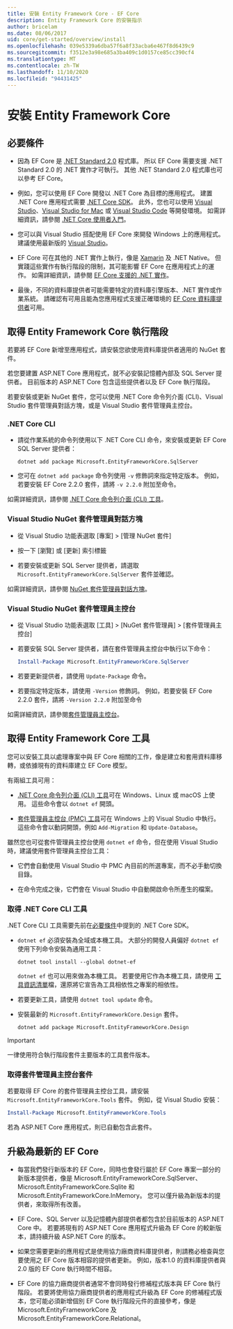 ```yaml
---
title: 安裝 Entity Framework Core - EF Core
description: Entity Framework Core 的安裝指示
author: bricelam
ms.date: 08/06/2017
uid: core/get-started/overview/install
ms.openlocfilehash: 039e5339a6dba57f6a8f33acba6e467f8d6439c9
ms.sourcegitcommit: f3512e3a98e685a3ba409c1d0157ce85cc390cf4
ms.translationtype: MT
ms.contentlocale: zh-TW
ms.lasthandoff: 11/10/2020
ms.locfileid: "94431425"
---
```

# <a name="installing-entity-framework-core"></a>安裝 Entity Framework Core

## <a name="prerequisites"></a>必要條件

* 因為 EF Core 是 [.NET Standard 2.0](/dotnet/standard/net-standard) 程式庫。 所以 EF Core 需要支援 .NET Standard 2.0 的 .NET 實作才可執行。 其他 .NET Standard 2.0 程式庫也可以參考 EF Core。

* 例如，您可以使用 EF Core 開發以 .NET Core 為目標的應用程式。 建置 .NET Core 應用程式需要 [.NET Core SDK](https://dotnet.microsoft.com/download)。 此外，您也可以使用 [Visual Studio](https://visualstudio.microsoft.com/vs)、[Visual Studio for Mac](https://visualstudio.microsoft.com/vs/mac) 或 [Visual Studio Code](https://code.visualstudio.com) 等開發環境。 如需詳細資訊，請參閱 [.NET Core 使用者入門](/dotnet/core/get-started)。

* 您可以與 Visual Studio 搭配使用 EF Core 來開發 Windows 上的應用程式。 建議使用最新版的 [Visual Studio](https://visualstudio.microsoft.com/vs)。

* EF Core 可在其他的 .NET 實作上執行，像是 [Xamarin](https://dotnet.microsoft.com/apps/xamarin) 及 .NET Native。 但實踐這些實作有執行階段的限制，其可能影響 EF Core 在應用程式上的運作。 如需詳細資訊，請參閱 [EF Core 支援的 .NET 實作](xref:core/miscellaneous/platforms)。

* 最後，不同的資料庫提供者可能需要特定的資料庫引擎版本、.NET 實作或作業系統。 請確認有可用且能為您應用程式支援正確環境的 [EF Core 資料庫提供者](xref:core/providers/index)可用。

## <a name="get-the-entity-framework-core-runtime"></a>取得 Entity Framework Core 執行階段

若要將 EF Core 新增至應用程式，請安裝您欲使用資料庫提供者適用的 NuGet 套件。

若您要建置 ASP.NET Core 應用程式，就不必安裝記憶體內部及 SQL Server 提供者。 目前版本的 ASP.NET Core 包含這些提供者以及 EF Core 執行階段。

若要安裝或更新 NuGet 套件，您可以使用 .NET Core 命令列介面 (CLI)、Visual Studio 套件管理員對話方塊，或是 Visual Studio 套件管理員主控台。

### <a name="net-core-cli"></a>.NET Core CLI

* 請從作業系統的命令列使用以下 .NET Core CLI 命令，來安裝或更新 EF Core SQL Server 提供者：

  ```dotnetcli
  dotnet add package Microsoft.EntityFrameworkCore.SqlServer
  ```

* 您可在 `dotnet add package` 命令列使用 `-v` 修飾詞來指定特定版本。 例如，若要安裝 EF Core 2.2.0 套件，請將 `-v 2.2.0` 附加至命令。

如需詳細資訊，請參閱 [.NET Core 命令列介面 (CLI) 工具](/dotnet/core/tools/)。

### <a name="visual-studio-nuget-package-manager-dialog"></a>Visual Studio NuGet 套件管理員對話方塊

* 從 Visual Studio 功能表選取 [專案] > [管理 NuGet 套件]

* 按一下 [瀏覽] 或 [更新] 索引標籤

* 若要安裝或更新 SQL Server 提供者，請選取 `Microsoft.EntityFrameworkCore.SqlServer` 套件並確認。

如需詳細資訊，請參閱 [NuGet 套件管理員對話方塊](/nuget/tools/package-manager-ui)。

### <a name="visual-studio-nuget-package-manager-console"></a>Visual Studio NuGet 套件管理員主控台

* 從 Visual Studio 功能表選取 [工具] > [NuGet 套件管理員] > [套件管理員主控台]

* 若要安裝 SQL Server 提供者，請在套件管理員主控台中執行以下命令：

  ```powershell
  Install-Package Microsoft.EntityFrameworkCore.SqlServer
  ```

* 若要更新提供者，請使用 `Update-Package` 命令。

* 若要指定特定版本，請使用 `-Version` 修飾詞。 例如，若要安裝 EF Core 2.2.0 套件，請將 `-Version 2.2.0` 附加至命令

如需詳細資訊，請參閱[套件管理員主控台](/nuget/tools/package-manager-console)。

## <a name="get-the-entity-framework-core-tools"></a>取得 Entity Framework Core 工具

您可以安裝工具以處理專案中與 EF Core 相關的工作，像是建立和套用資料庫移轉，或依據現有的資料庫建立 EF Core 模型。

有兩組工具可用：

* [.NET Core 命令列介面 (CLI) 工具](xref:core/cli/dotnet)可在 Windows、Linux 或 macOS 上使用。 這些命令會以 `dotnet ef` 開頭。

* [套件管理員主控台 (PMC) 工具](xref:core/cli/powershell)可在 Windows 上的 Visual Studio 中執行。 這些命令會以動詞開頭，例如 `Add-Migration` 和 `Update-Database`。

雖然您也可從套件管理員主控台使用 `dotnet ef` 命令，但在使用 Visual Studio 時，建議使用套件管理員主控台工具：

* 它們會自動使用 Visual Studio 中 PMC 內目前的所選專案，而不必手動切換目錄。

* 在命令完成之後，它們會在 Visual Studio 中自動開啟命令所產生的檔案。

<a name="cli"></a>

### <a name="get-the-net-core-cli-tools"></a>取得 .NET Core CLI 工具

.NET Core CLI 工具需要先前在[必要條件](#prerequisites)中提到的 .NET Core SDK。

* `dotnet ef` 必須安裝為全域或本機工具。 大部分的開發人員偏好 `dotnet ef` 使用下列命令安裝為通用工具：

  ```dotnetcli
  dotnet tool install --global dotnet-ef
  ```

  `dotnet ef` 也可以用來做為本機工具。 若要使用它作為本機工具，請使用 [工具資訊清單](/dotnet/core/tools/global-tools#install-a-local-tool)檔，還原將它宣告為工具相依性之專案的相依性。

* 若要更新工具，請使用 `dotnet tool update` 命令。

* 安裝最新的 `Microsoft.EntityFrameworkCore.Design` 套件。

  ```dotnetcli
  dotnet add package Microsoft.EntityFrameworkCore.Design
  ```

> [!IMPORTANT]
> 一律使用符合執行階段套件主要版本的工具套件版本。

### <a name="get-the-package-manager-console-tools"></a>取得套件管理員主控台套件

若要取得 EF Core 的套件管理員主控台工具，請安裝 `Microsoft.EntityFrameworkCore.Tools` 套件。 例如，從 Visual Studio 安裝：

```powershell
Install-Package Microsoft.EntityFrameworkCore.Tools
```

若為 ASP.NET Core 應用程式，則已自動包含此套件。

## <a name="upgrading-to-the-latest-ef-core"></a>升級為最新的 EF Core

* 每當我們發行新版本的 EF Core，同時也會發行屬於 EF Core 專案一部分的新版本提供者，像是 Microsoft.EntityFrameworkCore.SqlServer、Microsoft.EntityFrameworkCore.Sqlite 和 Microsoft.EntityFrameworkCore.InMemory。 您可以僅升級為新版本的提供者，來取得所有改善。

* EF Core、SQL Server 以及記憶體內部提供者都包含於目前版本的 ASP.NET Core 中。 若要將現有的 ASP.NET Core 應用程式升級為 EF Core 的較新版本，請持續升級 ASP.NET Core 的版本。

* 如果您需要更新的應用程式是使用協力廠商資料庫提供者，則請務必檢查與您要使用之 EF Core 版本相容的提供者更新。 例如，版本1.0 的資料庫提供者與2.0 版的 EF Core 執行時間不相容。

* EF Core 的協力廠商提供者通常不會同時發行修補程式版本與 EF Core 執行階段。 若要將使用協力廠商提供者的應用程式升級為 EF Core 的修補程式版本，您可能必須新增個別 EF Core 執行階段元件的直接參考，像是 Microsoft.EntityFrameworkCore 及 Microsoft.EntityFrameworkCore.Relational。
